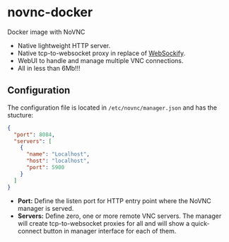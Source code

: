 # novnc-docker
Docker image with NoVNC

- Native lightweight HTTP server.
- Native tcp-to-websocket proxy in replace of [WebSockify](https://github.com/novnc/websockify).
- WebUI to handle and manage multiple VNC connections.
- All in less than 6Mb!!!

## Configuration

The configuration file is located in `/etc/novnc/manager.json` and has the stucture:

```json
{
  "port": 8084,
  "servers": [
    {
      "name": "Localhost",
      "host": "localhost",
      "port": 5900
    }
  ]
}
```

- **Port:** Define the listen port for HTTP entry point where the NoVNC manager is served.
- **Servers:** Define zero, one or more remote VNC servers. The manager will create tcp-to-websocket proxies for all and will show a quick-connect button in manager interface for each of them.